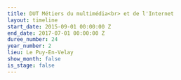```yaml
---
title: DUT Métiers du multimédia<br> et de l'Internet
layout: timeline
start_date: 2015-09-01 00:00:00 Z
end_date: 2017-07-01 00:00:00 Z
duree_number: 24
year_number: 2
lieu: Le Puy-En-Velay
show_month: false
is_stage: false
---
```


